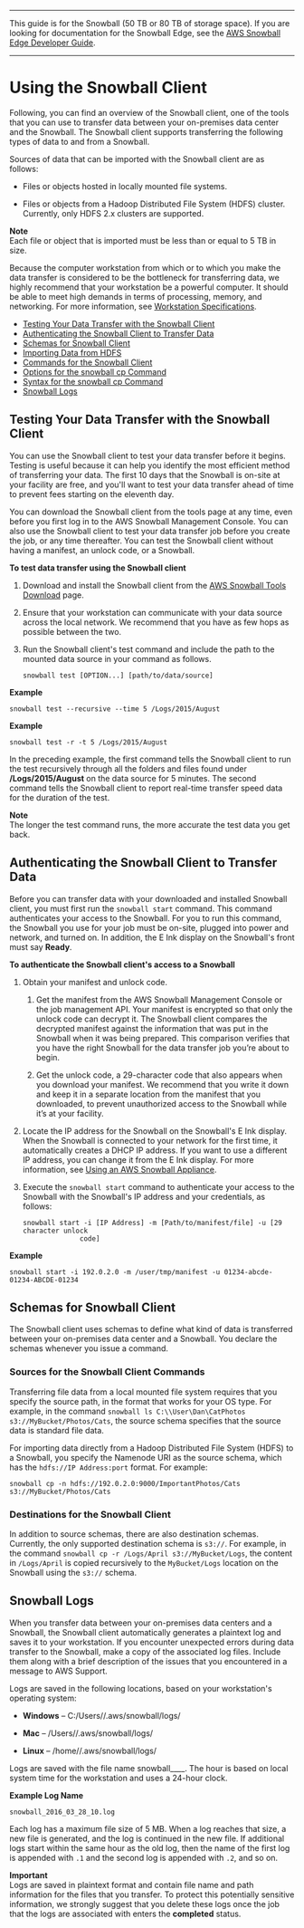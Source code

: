 --------

This guide is for the Snowball \(50 TB or 80 TB of storage space\)\. If you are looking for documentation for the Snowball Edge, see the [AWS Snowball Edge Developer Guide](http://docs.aws.amazon.com/snowball/latest/developer-guide/whatisedge.html)\.

--------

# Using the Snowball Client<a name="using-client"></a>

Following, you can find an overview of the Snowball client, one of the tools that you can use to transfer data between your on\-premises data center and the Snowball\. The Snowball client supports transferring the following types of data to and from a Snowball\.

Sources of data that can be imported with the Snowball client are as follows:

+ Files or objects hosted in locally mounted file systems\. 

+ Files or objects from a Hadoop Distributed File System \(HDFS\) cluster\. Currently, only HDFS 2\.x clusters are supported\.

**Note**  
Each file or object that is imported must be less than or equal to 5 TB in size\.

Because the computer workstation from which or to which you make the data transfer is considered to be the bottleneck for transferring data, we highly recommend that your workstation be a powerful computer\. It should be able to meet high demands in terms of processing, memory, and networking\. For more information, see [Workstation Specifications](specifications.md#workstationspecs)\.


+ [Testing Your Data Transfer with the Snowball Client](#testing-client)
+ [Authenticating the Snowball Client to Transfer Data](#setting-up-client)
+ [Schemas for Snowball Client](#using-client-schema)
+ [Importing Data from HDFS](importing-hdfs.md)
+ [Commands for the Snowball Client](using-client-commands.md)
+ [Options for the snowball cp Command](copy-command-reference.md)
+ [Syntax for the snowball cp Command](copy-command-syntax.md)
+ [Snowball Logs](#snowballlogs)

## Testing Your Data Transfer with the Snowball Client<a name="testing-client"></a>

You can use the Snowball client to test your data transfer before it begins\. Testing is useful because it can help you identify the most efficient method of transferring your data\. The first 10 days that the Snowball is on\-site at your facility are free, and you'll want to test your data transfer ahead of time to prevent fees starting on the eleventh day\.

You can download the Snowball client from the tools page at any time, even before you first log in to the AWS Snowball Management Console\. You can also use the Snowball client to test your data transfer job before you create the job, or any time thereafter\. You can test the Snowball client without having a manifest, an unlock code, or a Snowball\.

**To test data transfer using the Snowball client**

1. Download and install the Snowball client from the [AWS Snowball Tools Download](http://aws.amazon.com/snowball/tools) page\.

1. Ensure that your workstation can communicate with your data source across the local network\. We recommend that you have as few hops as possible between the two\.

1. Run the Snowball client's test command and include the path to the mounted data source in your command as follows\.

   ```
   snowball test [OPTION...] [path/to/data/source]
   ```  
**Example**  

   ```
   snowball test --recursive --time 5 /Logs/2015/August
   ```  
**Example**  

   ```
   snowball test -r -t 5 /Logs/2015/August
   ```

In the preceding example, the first command tells the Snowball client to run the test recursively through all the folders and files found under **/Logs/2015/August** on the data source for 5 minutes\. The second command tells the Snowball client to report real\-time transfer speed data for the duration of the test\.

**Note**  
The longer the test command runs, the more accurate the test data you get back\.

## Authenticating the Snowball Client to Transfer Data<a name="setting-up-client"></a>

Before you can transfer data with your downloaded and installed Snowball client, you must first run the `snowball start` command\. This command authenticates your access to the Snowball\. For you to run this command, the Snowball you use for your job must be on\-site, plugged into power and network, and turned on\. In addition, the E Ink display on the Snowball's front must say **Ready**\.

**To authenticate the Snowball client's access to a Snowball**

1. Obtain your manifest and unlock code\.

   1. Get the manifest from the AWS Snowball Management Console or the job management API\. Your manifest is encrypted so that only the unlock code can decrypt it\. The Snowball client compares the decrypted manifest against the information that was put in the Snowball when it was being prepared\. This comparison verifies that you have the right Snowball for the data transfer job you’re about to begin\. 

   1. Get the unlock code, a 29\-character code that also appears when you download your manifest\. We recommend that you write it down and keep it in a separate location from the manifest that you downloaded, to prevent unauthorized access to the Snowball while it’s at your facility\.

1. Locate the IP address for the Snowball on the Snowball's E Ink display\. When the Snowball is connected to your network for the first time, it automatically creates a DHCP IP address\. If you want to use a different IP address, you can change it from the E Ink display\. For more information, see [Using an AWS Snowball Appliance](using-appliance.md)\.

1. Execute the `snowball start` command to authenticate your access to the Snowball with the Snowball's IP address and your credentials, as follows:

   ```
   snowball start -i [IP Address] -m [Path/to/manifest/file] -u [29 character unlock
                 code]
   ```  
**Example**  

   ```
   snowball start -i 192.0.2.0 -m /user/tmp/manifest -u 01234-abcde-01234-ABCDE-01234
   ```

## Schemas for Snowball Client<a name="using-client-schema"></a>

The Snowball client uses schemas to define what kind of data is transferred between your on\-premises data center and a Snowball\. You declare the schemas whenever you issue a command\.

### Sources for the Snowball Client Commands<a name="client-source-schemas"></a>

Transferring file data from a local mounted file system requires that you specify the source path, in the format that works for your OS type\. For example, in the command `snowball ls C:\\User\Dan\CatPhotos s3://MyBucket/Photos/Cats`, the source schema specifies that the source data is standard file data\.

For importing data directly from a Hadoop Distributed File System \(HDFS\) to a Snowball, you specify the Namenode URI as the source schema, which has the `hdfs://IP Address:port` format\. For example:

```
snowball cp -n hdfs://192.0.2.0:9000/ImportantPhotos/Cats
s3://MyBucket/Photos/Cats
```

### Destinations for the Snowball Client<a name="client-destination-schemas"></a>

In addition to source schemas, there are also destination schemas\. Currently, the only supported destination schema is `s3://`\. For example, in the command `snowball cp -r /Logs/April s3://MyBucket/Logs`, the content in `/Logs/April` is copied recursively to the `MyBucket/Logs` location on the Snowball using the `s3://` schema\. 

## Snowball Logs<a name="snowballlogs"></a>

When you transfer data between your on\-premises data centers and a Snowball, the Snowball client automatically generates a plaintext log and saves it to your workstation\. If you encounter unexpected errors during data transfer to the Snowball, make a copy of the associated log files\. Include them along with a brief description of the issues that you encountered in a message to AWS Support\.

Logs are saved in the following locations, based on your workstation's operating system:

+ **Windows** – C:/Users/*<username>*/\.aws/snowball/logs/

+ **Mac** – /Users/*<username>*/\.aws/snowball/logs/

+ **Linux** – /home/*<username>*/\.aws/snowball/logs/

Logs are saved with the file name snowball\_*<year>*\_*<month>*\_*<date>*\_*<hour>*\. The hour is based on local system time for the workstation and uses a 24\-hour clock\.

**Example Log Name**

```
snowball_2016_03_28_10.log
```

Each log has a maximum file size of 5 MB\. When a log reaches that size, a new file is generated, and the log is continued in the new file\. If additional logs start within the same hour as the old log, then the name of the first log is appended with `.1` and the second log is appended with `.2`, and so on\.

**Important**  
Logs are saved in plaintext format and contain file name and path information for the files that you transfer\. To protect this potentially sensitive information, we strongly suggest that you delete these logs once the job that the logs are associated with enters the **completed** status\.